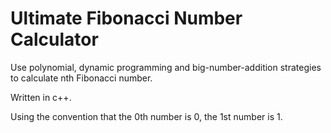 # Ultimate Fibonacci Number Calculator

Use polynomial, dynamic programming and big-number-addition strategies to calculate nth Fibonacci number.

Written in c++.

Using the convention that the 0th number is 0, the 1st number is 1.